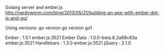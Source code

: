 Golang server and ember.js 
http://nerdyworm.com/blog/2013/05/21/building-an-app-with-ember-dot-js-and-go/

Using versions:
go version
go version go1

Ember      : 1.5.1 ember.js:3521
Ember Data : 1.0.0-beta.8.2a68c63a ember.js:3521
Handlebars : 1.3.0 ember.js:3521
jQuery     : 2.1.0 
